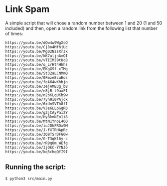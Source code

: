 # Link Spam 

A simple script that will chose a random number between 1 and 20 (1 and 50 included) and then, open a random link from the following list that number of times:

```
https://youtu.be/dQw4w9WgXcQ
https://youtu.be/Cj8n4MfhjUc
https://youtu.be/Mg02NzsXrJk
https://youtu.be/kK7uljnAmQI
https://youtu.be/vTIIMJ9tUc8
https://youtu.be/o_LrHt4Hhhs
https://youtu.be/EKgGSf-xTMg
https://youtu.be/St32aLCNMmQ
https://youtu.be/0FmzeEcuEos
https://youtu.be/feA64wXhbjo
https://youtu.be/3ejAMB3g_b8
https://youtu.be/e8jR-t9axFI
https://youtu.be/n2bKLqUKb9w
https://youtu.be/7yh9i0PAjck
https://youtu.be/6xUnSVTh8fI
https://youtu.be/VJe6LLoGgR8
https://youtu.be/g3jCAyPai2Y
https://youtu.be/Hy8kmNEo1i8
https://youtu.be/MtN1YnoL46Q
https://youtu.be/iuJDhFRDx9M
https://youtu.be/J-fXTRHApRc
https://youtu.be/3Q8TSrDFG6w
https://youtu.be/G-T3qKl6y-c
https://youtu.be/rR9qUm_WEfg
https://youtu.be/IjOkC-YYNJo
https://youtu.be/kq5chqQfI9I
```

## Running the script:

```
$ python3 src/main.py
```
